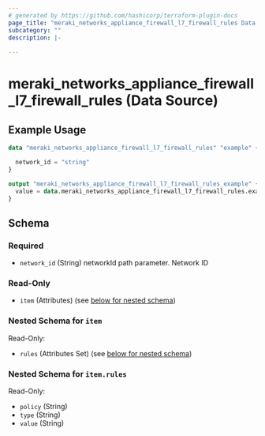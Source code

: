 ```yaml
---
# generated by https://github.com/hashicorp/terraform-plugin-docs
page_title: "meraki_networks_appliance_firewall_l7_firewall_rules Data Source - terraform-provider-meraki"
subcategory: ""
description: |-
  
---
```


# meraki_networks_appliance_firewall_l7_firewall_rules (Data Source)



## Example Usage

```terraform
data "meraki_networks_appliance_firewall_l7_firewall_rules" "example" {

  network_id = "string"
}

output "meraki_networks_appliance_firewall_l7_firewall_rules_example" {
  value = data.meraki_networks_appliance_firewall_l7_firewall_rules.example.item
}
```

<!-- schema generated by tfplugindocs -->
## Schema

### Required

- `network_id` (String) networkId path parameter. Network ID

### Read-Only

- `item` (Attributes) (see [below for nested schema](#nestedatt--item))

<a id="nestedatt--item"></a>
### Nested Schema for `item`

Read-Only:

- `rules` (Attributes Set) (see [below for nested schema](#nestedatt--item--rules))

<a id="nestedatt--item--rules"></a>
### Nested Schema for `item.rules`

Read-Only:

- `policy` (String)
- `type` (String)
- `value` (String)
